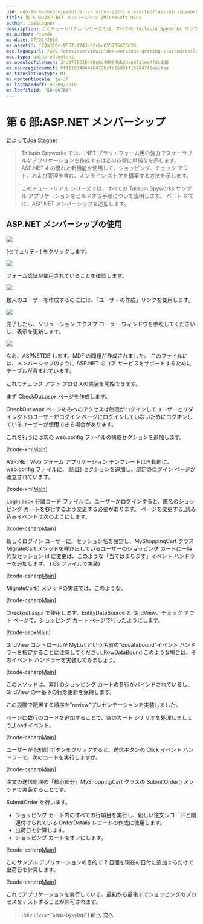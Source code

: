 ```yaml
---
uid: web-forms/overview/older-versions-getting-started/tailspin-spyworks/tailspin-spyworks-part-6
title: 第 6 部:ASP.NET メンバーシップ |Microsoft Docs
author: JoeStagner
description: このチュートリアル シリーズでは、すべての Tailspin Spyworks サンプル アプリケーションをビルドする手順について説明します。 パート 6 では、ASP.NET メンバーシップを追加します。
ms.author: riande
ms.date: 07/21/2010
ms.assetid: f70a310c-9557-4743-82cb-655265676d39
msc.legacyurl: /web-forms/overview/older-versions-getting-started/tailspin-spyworks/tailspin-spyworks-part-6
msc.type: authoredcontent
ms.openlocfilehash: 34c8776636478e8c40064bb29ae0311ee4fdc8d8
ms.sourcegitcommit: 0f1119340e4464720cfd16d0ff15764746ea1fea
ms.translationtype: MT
ms.contentlocale: ja-JP
ms.lasthandoff: 04/09/2019
ms.locfileid: "59409786"
---
```

# <a name="part-6-aspnet-membership"></a>第 6 部:ASP.NET メンバーシップ

によって[Joe Stagner](https://github.com/JoeStagner)

> Tailspin Spyworks では、.NET プラットフォーム用の強力でスケーラブルなアプリケーションを作成するはどの非常に単純なを示します。 ASP.NET 4 の優れた新機能を使用して、ショッピング、チェック アウト、および管理を含む、オンライン ストアを構築する方法を示します。
> 
> このチュートリアル シリーズでは、すべての Tailspin Spyworks サンプル アプリケーションをビルドする手順について説明します。 パート 6 では、ASP.NET メンバーシップを追加します。


## <a id="_Toc260221672"></a>  ASP.NET メンバーシップの使用

![](tailspin-spyworks-part-6/_static/image1.png)

[セキュリティ] をクリックします。

![](tailspin-spyworks-part-6/_static/image1.jpg)

フォーム認証が使用されていることを確認します。

![](tailspin-spyworks-part-6/_static/image2.jpg)

数人のユーザーを作成するのにには、「ユーザーの作成」リンクを使用します。

![](tailspin-spyworks-part-6/_static/image3.jpg)

完了したら、ソリューション エクスプ ローラー ウィンドウを参照してくださいし、表示を更新します。

![](tailspin-spyworks-part-6/_static/image2.png)

なお、ASPNETDB します。MDF の問題が作成されました。 このファイルには、メンバーシップのように ASP.NET のコア サービスをサポートするためにテーブルが含まれています。

これでチェック アウト プロセスの実装を開始できます。

まず CheckOut.aspx ページを作成します。

CheckOut.aspx ページのみへのアクセスは制限がログインしてユーザーとリダイレクトのユーザーがログイン ページにログインしていないためにログオンしているユーザーが使用できる場合があります。

これを行うには次の web.config ファイルの構成セクションを追加します。

[!code-xml[Main](tailspin-spyworks-part-6/samples/sample1.xml)]

ASP.NET Web フォーム アプリケーション テンプレートは自動的に、web.config ファイルに、[認証] セクションを追加し、既定のログイン ページが確立されています。

[!code-xml[Main](tailspin-spyworks-part-6/samples/sample2.xml)]

Login.aspx 分離コード ファイルに、ユーザーがログインすると、匿名のショッピング カートを移行するよう変更する必要があります。 ページを変更する\_読み込みイベントは次のようにします。

[!code-csharp[Main](tailspin-spyworks-part-6/samples/sample3.cs)]

新しくログイン ユーザーに、セッション名を設定し、MyShoppingCart クラス MigrateCart メソッドを呼び出しているユーザーのショッピング カートに一時的なセッション id に変更は、このような「当てはまります」イベント ハンドラーを追加します。 (.Cs ファイルで実装)

[!code-csharp[Main](tailspin-spyworks-part-6/samples/sample4.cs)]

MigrateCart() メソッドの実装では、このような。

[!code-csharp[Main](tailspin-spyworks-part-6/samples/sample5.cs)]

Checkout.aspx で使用します、EntityDataSource と GridView、チェック アウト ページで、ショッピング カート ページで行ったようにします。

[!code-aspx[Main](tailspin-spyworks-part-6/samples/sample6.aspx)]

GridView コントロールが MyList という名前の"ondatabound"イベント ハンドラーを指定することに注意してください\_RowDataBound このような場合は、そのイベント ハンドラーを実装してみましょう。

[!code-csharp[Main](tailspin-spyworks-part-6/samples/sample7.cs)]

このメソッドは、累計のショッピング カートの各行がバインドされているし、GridView の一番下の行を更新を保持します。

この段階で配置する順序を"review"プレゼンテーションを実装しました。

ページに数行のコードを追加することで、空のカート シナリオを処理しましょう\_Load イベント。

[!code-csharp[Main](tailspin-spyworks-part-6/samples/sample8.cs)]

ユーザーが [送信] ボタンをクリックすると、送信ボタンの Click イベント ハンドラーで、次のコードを実行しますが。

[!code-csharp[Main](tailspin-spyworks-part-6/samples/sample9.cs)]

注文の送信処理の「核心部分」MyShoppingCart クラスの SubmitOrder() メソッドで実装することです。

SubmitOrder を行います。

- ショッピング カート内のすべての行項目を実行し、新しい注文レコードと関連付けられている OrderDetails レコードの作成に使用します。
- 出荷日を計算します。
- ショッピング カートをオフにします。


[!code-csharp[Main](tailspin-spyworks-part-6/samples/sample10.cs)]

このサンプル アプリケーションの目的で 2 日間を現在の日付に追加するだけで出荷日を計算します。

[!code-csharp[Main](tailspin-spyworks-part-6/samples/sample11.cs)]

これでアプリケーションを実行している、最初から最後までショッピングのプロセスをテストすることが許可されます。

> [!div class="step-by-step"]
> [前へ](tailspin-spyworks-part-5.md)
> [次へ](tailspin-spyworks-part-7.md)
